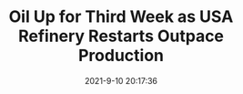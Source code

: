 ---
"title": "Oil Up for Third Week as USA Refinery Restarts Outpace Production"
"date": "2021-9-10 20:17:36"
"feed_name": "RIGZONE"
"feed_website": "http://www.rigzone.com/"
"feed_rss": "http://www.rigzone.com/news/rss/rigzone_latest.aspx"
"link": "https://www.rigzone.com/news/wire/oil_up_for_third_week_as_usa_refinery_restarts_outpace_production-10-sep-2021-166414-article/?rss=true"
"file": "_posts/1-1-2021-85b7b8c12361174acf5da3372db50f569f05eb11.md"
"accident": "0"
"drilling": "0"
---